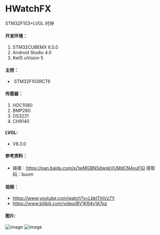 # HWatchFX
STM32F103+LVGL 时钟

#### 开发环境：

1. STM32CUBEMX 6.5.0
2. Android Studio 4.0
3. Keil5 uVision 5

#### 主控：

- ​	STM32F103RCT6

#### 传感器：

1. HDC1080
2. BMP280
3. DS3231
4. CH9140

#### LVGL:

- V8.3.0

#### 参考资料：

- 链接：https://pan.baidu.com/s/1wMGBNSdwpkVUMdCN4xuFIQ  提取码：buom 

#### 视频：

- https://www.youtube.com/watch?v=LbkIThIVz7Y
- https://www.bilibili.com/video/BV1KR4y1A7pz

#### 图片:

![image](https://github.com/wiyixiao/HWatchFX/blob/main/Img/0.png)
![image](https://github.com/wiyixiao/HWatchFX/blob/main/Img/1.png)

